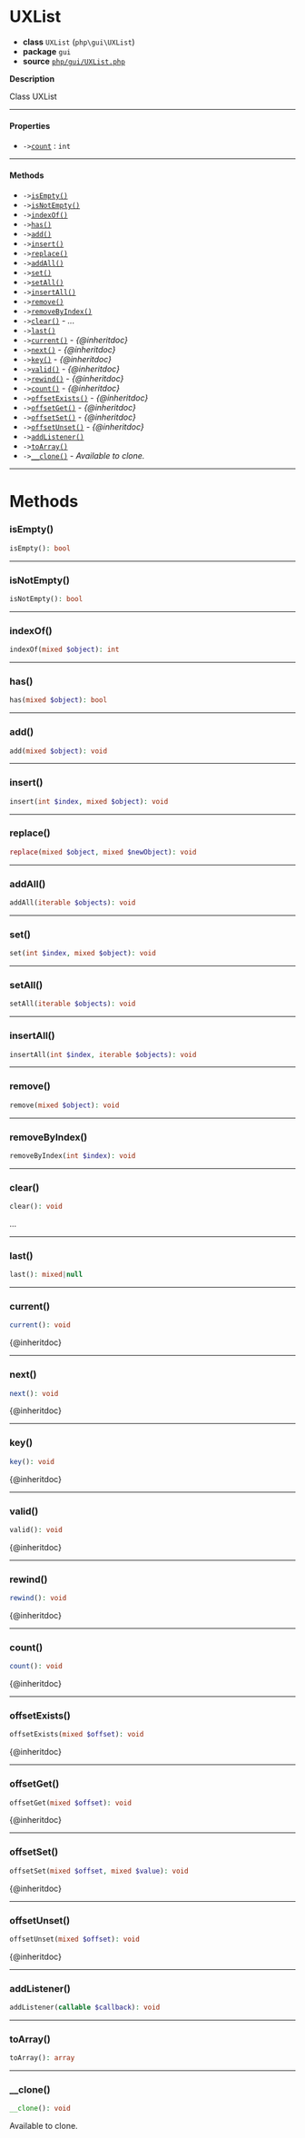 # UXList

- **class** `UXList` (`php\gui\UXList`)
- **package** `gui`
- **source** [`php/gui/UXList.php`](./src/main/resources/JPHP-INF/sdk/php/gui/UXList.php)

**Description**

Class UXList

---

#### Properties

- `->`[`count`](#prop-count) : `int`

---

#### Methods

- `->`[`isEmpty()`](#method-isempty)
- `->`[`isNotEmpty()`](#method-isnotempty)
- `->`[`indexOf()`](#method-indexof)
- `->`[`has()`](#method-has)
- `->`[`add()`](#method-add)
- `->`[`insert()`](#method-insert)
- `->`[`replace()`](#method-replace)
- `->`[`addAll()`](#method-addall)
- `->`[`set()`](#method-set)
- `->`[`setAll()`](#method-setall)
- `->`[`insertAll()`](#method-insertall)
- `->`[`remove()`](#method-remove)
- `->`[`removeByIndex()`](#method-removebyindex)
- `->`[`clear()`](#method-clear) - _..._
- `->`[`last()`](#method-last)
- `->`[`current()`](#method-current) - _{@inheritdoc}_
- `->`[`next()`](#method-next) - _{@inheritdoc}_
- `->`[`key()`](#method-key) - _{@inheritdoc}_
- `->`[`valid()`](#method-valid) - _{@inheritdoc}_
- `->`[`rewind()`](#method-rewind) - _{@inheritdoc}_
- `->`[`count()`](#method-count) - _{@inheritdoc}_
- `->`[`offsetExists()`](#method-offsetexists) - _{@inheritdoc}_
- `->`[`offsetGet()`](#method-offsetget) - _{@inheritdoc}_
- `->`[`offsetSet()`](#method-offsetset) - _{@inheritdoc}_
- `->`[`offsetUnset()`](#method-offsetunset) - _{@inheritdoc}_
- `->`[`addListener()`](#method-addlistener)
- `->`[`toArray()`](#method-toarray)
- `->`[`__clone()`](#method-__clone) - _Available to clone._

---
# Methods

<a name="method-isempty"></a>

### isEmpty()
```php
isEmpty(): bool
```

---

<a name="method-isnotempty"></a>

### isNotEmpty()
```php
isNotEmpty(): bool
```

---

<a name="method-indexof"></a>

### indexOf()
```php
indexOf(mixed $object): int
```

---

<a name="method-has"></a>

### has()
```php
has(mixed $object): bool
```

---

<a name="method-add"></a>

### add()
```php
add(mixed $object): void
```

---

<a name="method-insert"></a>

### insert()
```php
insert(int $index, mixed $object): void
```

---

<a name="method-replace"></a>

### replace()
```php
replace(mixed $object, mixed $newObject): void
```

---

<a name="method-addall"></a>

### addAll()
```php
addAll(iterable $objects): void
```

---

<a name="method-set"></a>

### set()
```php
set(int $index, mixed $object): void
```

---

<a name="method-setall"></a>

### setAll()
```php
setAll(iterable $objects): void
```

---

<a name="method-insertall"></a>

### insertAll()
```php
insertAll(int $index, iterable $objects): void
```

---

<a name="method-remove"></a>

### remove()
```php
remove(mixed $object): void
```

---

<a name="method-removebyindex"></a>

### removeByIndex()
```php
removeByIndex(int $index): void
```

---

<a name="method-clear"></a>

### clear()
```php
clear(): void
```
...

---

<a name="method-last"></a>

### last()
```php
last(): mixed|null
```

---

<a name="method-current"></a>

### current()
```php
current(): void
```
{@inheritdoc}

---

<a name="method-next"></a>

### next()
```php
next(): void
```
{@inheritdoc}

---

<a name="method-key"></a>

### key()
```php
key(): void
```
{@inheritdoc}

---

<a name="method-valid"></a>

### valid()
```php
valid(): void
```
{@inheritdoc}

---

<a name="method-rewind"></a>

### rewind()
```php
rewind(): void
```
{@inheritdoc}

---

<a name="method-count"></a>

### count()
```php
count(): void
```
{@inheritdoc}

---

<a name="method-offsetexists"></a>

### offsetExists()
```php
offsetExists(mixed $offset): void
```
{@inheritdoc}

---

<a name="method-offsetget"></a>

### offsetGet()
```php
offsetGet(mixed $offset): void
```
{@inheritdoc}

---

<a name="method-offsetset"></a>

### offsetSet()
```php
offsetSet(mixed $offset, mixed $value): void
```
{@inheritdoc}

---

<a name="method-offsetunset"></a>

### offsetUnset()
```php
offsetUnset(mixed $offset): void
```
{@inheritdoc}

---

<a name="method-addlistener"></a>

### addListener()
```php
addListener(callable $callback): void
```

---

<a name="method-toarray"></a>

### toArray()
```php
toArray(): array
```

---

<a name="method-__clone"></a>

### __clone()
```php
__clone(): void
```
Available to clone.